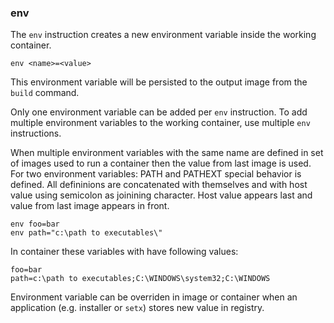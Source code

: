 ### env

The `env` instruction creates a new environment variable inside the working container. 

```
env <name>=<value>
```

This environment variable will be persisted to the output image from the `build` command. 

Only one environment variable can be added per `env` instruction. To add multiple environment variables to the working container, use multiple `env` instructions.

When multiple environment variables with the same name are defined in set of images used to run a container then the value from last image is used. For two environment variables: PATH and PATHEXT special behavior is defined. All defininions are concatenated with themselves and with host value using semicolon as joinining character. Host value appears last and value from last image appears in front.

```
env foo=bar
env path="c:\path to executables\"
```

In container these variables with have following values:

```
foo=bar
path=c:\path to executables;C:\WINDOWS\system32;C:\WINDOWS
```

Environment variable can be overriden in image or container when an application (e.g. installer or `setx`) stores new value in registry.